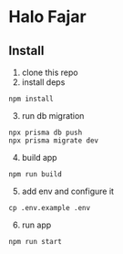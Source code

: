 # Halo Fajar

## Install
1. clone this repo
2. install deps 
```shell
npm install
```
3. run db migration 
```shell
npx prisma db push
npx prisma migrate dev
```
4. build app
```shell
npm run build
```
5. add env and configure it
```shell
cp .env.example .env
```
6. run app
```shell
npm run start
```